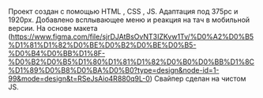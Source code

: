 Проект создан с помощью HTML , CSS , JS. Адаптация под 375pc и 1920px. Добавлено всплывающее меню и реакция на тач в мобильной версии.
На основе макета (https://www.figma.com/file/sjrDJAtBsOvNT3IZKvw1Tv/%D0%A2%D0%B5%D1%81%D1%82%D0%BE%D0%B2%D0%BE%D0%B5-%D0%B4%D0%BB%D1%8F-%D0%B2%D0%B5%D1%80%D1%81%D1%82%D0%B0%D0%BB%D1%8C%D1%89%D0%B8%D0%BA%D0%B0?type=design&node-id=1-99&mode=design&t=RSeJsAio4R880q9L-0)
Свайпер сделан на чистом JS.
